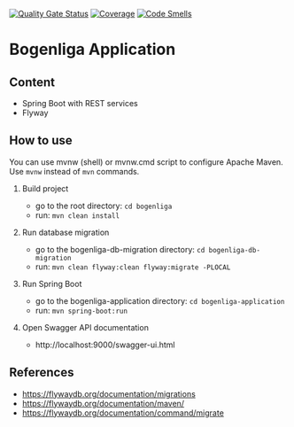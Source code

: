 [![Quality Gate Status](https://sonarcloud.io/api/project_badges/measure?project=exxcellent_swt2-bsa-backend&metric=alert_status)](https://sonarcloud.io/dashboard?id=exxcellent_swt2-bsa-backend)
[![Coverage](https://sonarcloud.io/api/project_badges/measure?project=exxcellent_swt2-bsa-backend&metric=coverage)](https://sonarcloud.io/dashboard?id=exxcellent_swt2-bsa-backend)
[![Code Smells](https://sonarcloud.io/api/project_badges/measure?project=exxcellent_swt2-bsa-backend&metric=code_smells)](https://sonarcloud.io/dashboard?id=exxcellent_swt2-bsa-backend)


# Bogenliga Application


## Content

- Spring Boot with REST services
- Flyway


## How to use

You can use mvnw (shell) or mvnw.cmd script to configure Apache Maven.
Use ```mvnw``` instead of ```mvn``` commands.

1. Build project
   - go to the root directory: ```cd bogenliga```
   - run: ```mvn clean install```
2. Run database migration
    - go to the bogenliga-db-migration directory: ```cd bogenliga-db-migration```
    - run: ```mvn clean flyway:clean flyway:migrate -PLOCAL``` 
3. Run Spring Boot
    - go to the bogenliga-application directory: ```cd bogenliga-application```
    - run: ```mvn spring-boot:run```
4. Open Swagger API documentation

    - http://localhost:9000/swagger-ui.html
   
## References

- https://flywaydb.org/documentation/migrations
- https://flywaydb.org/documentation/maven/
- https://flywaydb.org/documentation/command/migrate
